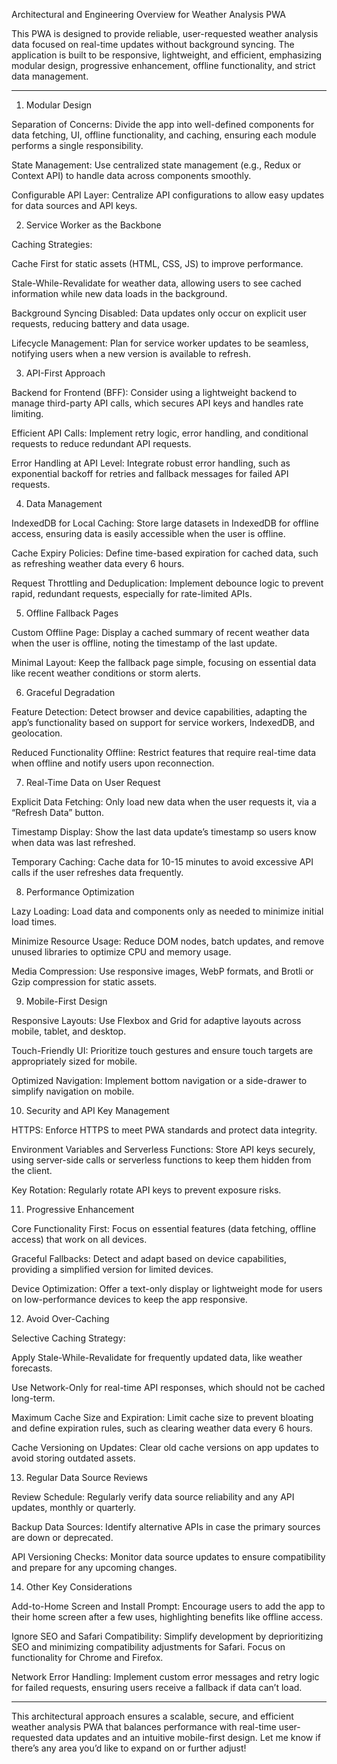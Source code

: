 Architectural and Engineering Overview for Weather Analysis PWA

This PWA is designed to provide reliable, user-requested weather analysis data focused on real-time updates without background syncing. The application is built to be responsive, lightweight, and efficient, emphasizing modular design, progressive enhancement, offline functionality, and strict data management.


---

1. Modular Design

Separation of Concerns: Divide the app into well-defined components for data fetching, UI, offline functionality, and caching, ensuring each module performs a single responsibility.

State Management: Use centralized state management (e.g., Redux or Context API) to handle data across components smoothly.

Configurable API Layer: Centralize API configurations to allow easy updates for data sources and API keys.


2. Service Worker as the Backbone

Caching Strategies:

Cache First for static assets (HTML, CSS, JS) to improve performance.

Stale-While-Revalidate for weather data, allowing users to see cached information while new data loads in the background.


Background Syncing Disabled: Data updates only occur on explicit user requests, reducing battery and data usage.

Lifecycle Management: Plan for service worker updates to be seamless, notifying users when a new version is available to refresh.


3. API-First Approach

Backend for Frontend (BFF): Consider using a lightweight backend to manage third-party API calls, which secures API keys and handles rate limiting.

Efficient API Calls: Implement retry logic, error handling, and conditional requests to reduce redundant API requests.

Error Handling at API Level: Integrate robust error handling, such as exponential backoff for retries and fallback messages for failed API requests.


4. Data Management

IndexedDB for Local Caching: Store large datasets in IndexedDB for offline access, ensuring data is easily accessible when the user is offline.

Cache Expiry Policies: Define time-based expiration for cached data, such as refreshing weather data every 6 hours.

Request Throttling and Deduplication: Implement debounce logic to prevent rapid, redundant requests, especially for rate-limited APIs.


5. Offline Fallback Pages

Custom Offline Page: Display a cached summary of recent weather data when the user is offline, noting the timestamp of the last update.

Minimal Layout: Keep the fallback page simple, focusing on essential data like recent weather conditions or storm alerts.


6. Graceful Degradation

Feature Detection: Detect browser and device capabilities, adapting the app’s functionality based on support for service workers, IndexedDB, and geolocation.

Reduced Functionality Offline: Restrict features that require real-time data when offline and notify users upon reconnection.


7. Real-Time Data on User Request

Explicit Data Fetching: Only load new data when the user requests it, via a “Refresh Data” button.

Timestamp Display: Show the last data update’s timestamp so users know when data was last refreshed.

Temporary Caching: Cache data for 10-15 minutes to avoid excessive API calls if the user refreshes data frequently.


8. Performance Optimization

Lazy Loading: Load data and components only as needed to minimize initial load times.

Minimize Resource Usage: Reduce DOM nodes, batch updates, and remove unused libraries to optimize CPU and memory usage.

Media Compression: Use responsive images, WebP formats, and Brotli or Gzip compression for static assets.


9. Mobile-First Design

Responsive Layouts: Use Flexbox and Grid for adaptive layouts across mobile, tablet, and desktop.

Touch-Friendly UI: Prioritize touch gestures and ensure touch targets are appropriately sized for mobile.

Optimized Navigation: Implement bottom navigation or a side-drawer to simplify navigation on mobile.


10. Security and API Key Management

HTTPS: Enforce HTTPS to meet PWA standards and protect data integrity.

Environment Variables and Serverless Functions: Store API keys securely, using server-side calls or serverless functions to keep them hidden from the client.

Key Rotation: Regularly rotate API keys to prevent exposure risks.


11. Progressive Enhancement

Core Functionality First: Focus on essential features (data fetching, offline access) that work on all devices.

Graceful Fallbacks: Detect and adapt based on device capabilities, providing a simplified version for limited devices.

Device Optimization: Offer a text-only display or lightweight mode for users on low-performance devices to keep the app responsive.


12. Avoid Over-Caching

Selective Caching Strategy:

Apply Stale-While-Revalidate for frequently updated data, like weather forecasts.

Use Network-Only for real-time API responses, which should not be cached long-term.


Maximum Cache Size and Expiration: Limit cache size to prevent bloating and define expiration rules, such as clearing weather data every 6 hours.

Cache Versioning on Updates: Clear old cache versions on app updates to avoid storing outdated assets.


13. Regular Data Source Reviews

Review Schedule: Regularly verify data source reliability and any API updates, monthly or quarterly.

Backup Data Sources: Identify alternative APIs in case the primary sources are down or deprecated.

API Versioning Checks: Monitor data source updates to ensure compatibility and prepare for any upcoming changes.


14. Other Key Considerations

Add-to-Home Screen and Install Prompt: Encourage users to add the app to their home screen after a few uses, highlighting benefits like offline access.

Ignore SEO and Safari Compatibility: Simplify development by deprioritizing SEO and minimizing compatibility adjustments for Safari. Focus on functionality for Chrome and Firefox.

Network Error Handling: Implement custom error messages and retry logic for failed requests, ensuring users receive a fallback if data can’t load.



---

This architectural approach ensures a scalable, secure, and efficient weather analysis PWA that balances performance with real-time user-requested data updates and an intuitive mobile-first design. Let me know if there’s any area you’d like to expand on or further adjust!

